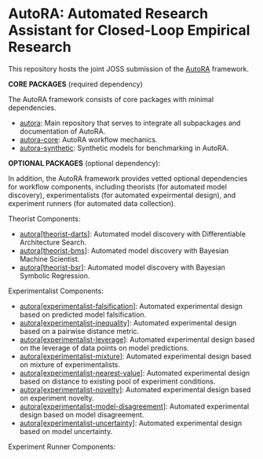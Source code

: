 # AutoRA: Automated Research Assistant for Closed-Loop Empirical Research

This repository hosts the joint JOSS submission of the [AutoRA](https://github.com/AutoResearch/autora) framework.

**CORE PACKAGES** (required dependency)

The AutoRA framework consists of core packages with minimal dependencies.

- [autora](https://github.com/AutoResearch/autora): Main repository that serves to integrate all subpackages and documentation of AutoRA.
- [autora-core](https://github.com/AutoResearch/autora): AutoRA workflow mechanics.
- [autora-synthetic](https://github.com/AutoResearch/autora): Synthetic models for benchmarking in AutoRA.

**OPTIONAL PACKAGES** (optional dependency):

In addition, the AutoRA framework provides vetted optional dependencies for workflow components, including theorists (for automated model discovery), experimentalists (for automated expeirmental design), and experiment runners (for automated data collection).

Theorist Components:
- [autora[theorist-darts]](https://github.com/AutoResearch/autora-theorist-darts): Automated model discovery with Differentiable Architecture Search. 
- [autora[theorist-bms]](https://github.com/AutoResearch/autora-theorist-bms): Automated model discovery with Bayesian Machine Scientist.
- [autora[theorist-bsr]](https://github.com/AutoResearch/autora-theorist-sr): Automated model discovery with Bayesian Symbolic Regression.

Experimentalist Components:
- [autora[experimentalist-falsification]](https://github.com/AutoResearch/autora-experimentalist-uncertainty): Automated experimental design based on predicted model falsification.
- [autora[experimentalist-inequality]](https://github.com/AutoResearch/autora-experimentalist-inequality): Automated experimental design based on a pairwise distance metric.
- [autora[experimentalist-leverage]](https://github.com/AutoResearch/autora-experimentalist-uncertainty): Automated experimental design based on the leverage of data points on model predictions.
- [autora[experimentalist-mixture]](https://github.com/AutoResearch/autora-experimentalist-uncertainty): Automated experimental design based on mixture of  experimentalists.
- [autora[experimentalist-nearest-value]](https://github.com/AutoResearch/autora-experimentalist-nearest-value): Automated experimental design based on distance to existing pool of experiment conditions.
- [autora[experimentalist-novelty]](https://github.com/AutoResearch/autora-experimentalist-novelty): Automated experimental design based on experiment novelty.
- [autora[experimentalist-model-disagreement]](https://github.com/AutoResearch/autora-experimentalist-model-disagreement): Automated experimental design based on model disagreement.
- [autora[experimentalist-uncertainty]](https://github.com/AutoResearch/autora-experimentalist-uncertainty): Automated experimental design based on model uncertainty.

Experiment Runner Components:


